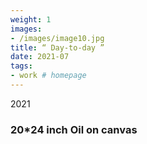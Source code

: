 ```yaml
---
weight: 1
images:
- /images/image10.jpg
title: “ Day-to-day ”
date: 2021-07
tags:
- work # homepage
---
```

2021
### 20*24 inch Oil on canvas 


